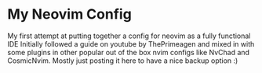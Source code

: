 # My Neovim Config

My first attempt at putting together a config for neovim as a fully functional IDE
Initially followed a guide on youtube by ThePrimeagen and mixed in with some plugins in other popular out of the box nvim configs like NvChad and CosmicNvim.
Mostly just posting it here to have a nice backup option :)
